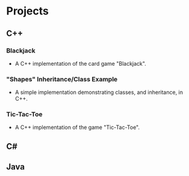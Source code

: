 # Projects

## C++
### Blackjack
  * A C++ implementation of the card game "Blackjack".
  
### "Shapes" Inheritance/Class Example
 * A simple implementation demonstrating classes, and inheritance, in C++.

### Tic-Tac-Toe
  * A C++ implementation of the game "Tic-Tac-Toe".
  
## C#
## Java
